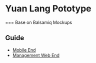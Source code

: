 # Yuan Lang Pototype
===
Base on Balsamiq Mockups

## Guide

- [Mobile End](mobile)
- [Management Web End](management)
